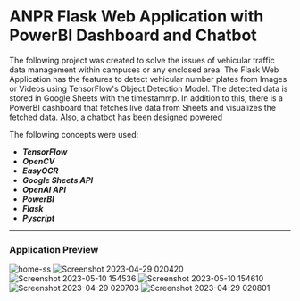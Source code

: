 # ANPR Flask Web Application with PowerBI Dashboard and Chatbot

The following project was created to solve the issues of vehicular traffic data management within campuses or any enclosed area.
The Flask Web Application has the features to detect vehicular number plates from Images or Videos using TensorFlow's Object Detection Model. The detected data is stored in Google Sheets with the timestammp.
In addition to this, there is a PowerBI dashboard that fetches live data from Sheets and visualizes the fetched data.
Also, a chatbot has been designed powered  

The following concepts were used:
- <b><i>TensorFlow
- OpenCV
- EasyOCR
- Google Sheets API
- OpenAI API
- PowerBI
- Flask
- Pyscript</i></b>

<hr>

### Application Preview

![home-ss](https://github.com/ayushmaanFCB/ANPR-Application-with-PowerBI-Dashboard-and-Chatbot/assets/92968225/48cebf41-2d78-4339-8715-bf0f0b79ca7c)
![Screenshot 2023-04-29 020420](https://github.com/ayushmaanFCB/ANPR-Application-with-PowerBI-Dashboard-and-Chatbot/assets/92968225/4bf518a0-17eb-4ec9-919b-6cf0db404c84)
![Screenshot 2023-05-10 154536](https://github.com/ayushmaanFCB/ANPR-Application-with-PowerBI-Dashboard-and-Chatbot/assets/92968225/4a1c3ca0-63fe-4f2c-9cc3-5ce356e69a21)
![Screenshot 2023-05-10 154610](https://github.com/ayushmaanFCB/ANPR-Application-with-PowerBI-Dashboard-and-Chatbot/assets/92968225/a6b8e785-1d0b-4787-b2e3-c05f8977cef6)
![Screenshot 2023-04-29 020703](https://github.com/ayushmaanFCB/ANPR-Application-with-PowerBI-Dashboard-and-Chatbot/assets/92968225/83733d44-8589-40fe-a35d-52475d90f66e)
![Screenshot 2023-04-29 020801](https://github.com/ayushmaanFCB/ANPR-Application-with-PowerBI-Dashboard-and-Chatbot/assets/92968225/1f9af2b5-8036-45f0-b5ac-e80772525d73)

